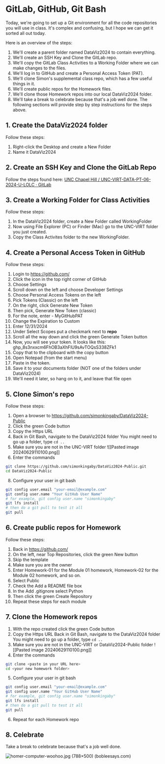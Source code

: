 # GitLab, GitHub, Git Bash
Today, we're going to set up a Git environment for all the code repositories you will use in class. It's complex and confusing, but I hope we can get it sorted all out today.

Here is an overview of the steps:
1) We'll create a parent folder named DataViz2024 to contain everything.
2) We'll create an SSH Key and Clone the GitLab repo.
3) We'll copy the GitLab Class Activities to a Working Folder where we can make changes to the files.
4) We'll log in to GitHub and create a Personal Access Token (PAT).
5) We'll clone Simon's supplemental class repo, which has a few useful things in it.
6) We'll create public repos for the Homework files.
7) We'll clone those Homework repos into our local DataViz2024 folder.
8) We'll take a break to celebrate because that's a job well done.
The following sections will provide step by step instructions for the steps above.

## 1. Create the DataViz2024 folder
Follow these steps:
1) Right-click the Desktop and create a New Folder
2) Name it DataViz2024

## 2. Create an SSH Key and Clone the GitLab Repo
Follow the steps found here:
[UNC Chapel Hill / UNC-VIRT-DATA-PT-06-2024-U-LOLC · GitLab](https://git.bootcampcontent.com/UNC-Chapel-Hill/UNC-VIRT-DATA-PT-06-2024-U-LOLC)

## 3. Create a Working Folder for Class Activities
Follow these steps:
1) In the DataViz2024 folder, create a New Folder called WorkingFolder
2) Now using File Explorer (PC) or Finder (Mac) go to the UNC-VIRT folder you just created.
3) Copy the Class Activites folder to the new WorkingFolder.

## 4. Create a Personal Access Token in GitHub
Follow these steps:
1) Login to https://github.com/
2) Click the icon in the top right corner of GitHub
3) Choose Settings
4) Scroll down on the left and choose Developer Settings
5) Choose Personal Access Tokens on the left
6) Pick Tokens (Classic) on the left
7) On the right, click Generate New Token
8) Then pick, Generate New Token (classic)
9) For the note, enter - MyGitHubPAT
10) Change the Expiration to Custom
11) Enter 12/31/2024
12) Under Select Scopes put a checkmark next to **repo**
13) Scroll all the way down and click the green Generate Token button
14) Now, you will see your token. It looks like this:
		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
15) Copy that to the clipboard with the copy button
16) Open Notepad (from the start menu)
17) Paste in the token.
18) Save it to your documents folder (NOT one of the folders under DataViz2024)
19) We'll need it later, so hang on to it, and leave that file open

## 5. Clone Simon's repo
Follow these steps:
1) Open a browser to https://github.com/simonkingaby/DataViz2024-Public
2) Click the green Code button
3) Copy the Https URL
4) Back in Git Bash, navigate to the DataViz2024 folder
		You might need to go up a folder, type 
		```cd ..```
5) Make sure you are not in the UNC-VIRT folder
![[Pasted image 20240629110100.png]]
7) Enter the commands
```bash
git clone https://github.com/simonkingaby/DataViz2024-Public.git
cd DataViz2024-Public
```
8) Configure your user in git bash
```bash
git config user.email "your-email@example.com"
git config user.name "Your GitHub User Name" 
# for example, git config user.name "simonkingaby"
git lfs install
# then do a git pull to test it all
git pull
```

## 6. Create public repos for Homework
Follow these steps:
1) Back in https://github.com/
2) On the left, near Top Repositories, click the green New button
3) Skip the template
4) Make sure you are the owner
5) Enter Homework-01 for the Module 01 homework, Homework-02 for the Module 02 homework, and so on.
6) Select Public 
7) Check the Add a README file box
8) In the Add .gitignore select Python
9) Then click the green Create Repository
10) Repeat these steps for each module

## 7. Clone the Homework repos
1) With the repo created click the green Code button
2) Copy the Https URL
Back in Git Bash, navigate to the DataViz2024 folder
		You might need to go up a folder, type 
		```cd ..```
3) Make sure you are not in the UNC-VIRT or DataViz2024-Public folder
![[Pasted image 20240629110100.png]]
4) Enter the commands
```bash
git clone <paste in your URL here>
cd <your new homework folder> 
```
5) Configure your user in git bash
```bash
git config user.email "your-email@example.com"
git config user.name "Your GitHub User Name" 
# for example, git config user.name "simonkingaby"
git lfs install
# then do a git pull to test it all
git pull
```
6) Repeat for each Homework repo
## 8. Celebrate
Take a break to celebrate because that's a job well done.

![homer-computer-woohoo.jpg (788×500) (bobleesays.com)](https://bobleesays.com/wp-content/uploads/2015/05/homer-computer-woohoo.jpg)
